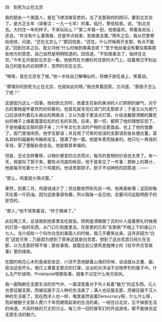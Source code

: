 四　到死为止在北京

  

我的朋友一个美国人，是在飞律滨做官吏的，当了支那政府的顾问，要到北京去了。是大正五年（译者注：一九一七年）的事。临行，寄信给我，说，“到北京去。大约住一年的样子。不来玩玩么？”第二年我一到，他很喜欢。带着各处玩；还说，“并没有什么事情做，还是早点结束，到南美去罢。”两年之后，我从巴黎寄给他信，问道，“还在北京么？”那回信是，“还在。什么时候离开支那，有点不能定。”回到日本之后，我又问他“什么时候到南美去呢？”至于他丝毫没有要往南美那些地方的意思，自己自然是明明知道的。回信道，“不到南美去了，始终在北京。”今年五月我到北京去一看，他依然在大栅栏的住家的大门上，挂着用汉字刻出自己的姓名的白铜牌子，悠然的住在北京。

“唉唉，竟在北京生了根，”他一半给自己解嘲似的，将帽子放在桌上，笑着说。

“摩理孙的到死为止在北京，也就如此的呀。”我也笑着回答。又问道，“那厨子怎么了呢？”

这是因为这么一回事。他初到北京时，依着生在新的美洲的人们照例的癖气，对于古的事物是怀着热烈的仰慕的。他首先就寻觅红漆门的支那房子；于是又以为房门口应该排列着石头凿出的两条龙；又以为屋子里该点灯笼，仆役该戴那清朝的藤笠似的帽子上缀着蓬蓬松松的红毛的东西。后来，那一切，都照了他的理想实现了。于是他雇起支那的厨子来；六千年文化生活的产物的支那食品，也上了他的食膳了。衙门里很闲空。他学支那语；并且用了可笑的讹误的支那语到各处搜古董。莫名其妙的磁器和书箱和宝玉，摆满了他一屋。他是年青而独身的。他只化一角钱的车钱，穿了便服赴夜会去。他是极其幸福的。

但是，无论怎样奢侈，以物价便宜的北京而论，每月的食物的价钱也太贵了。有一天，他就叫了厨子来，要检点月底的帐目。他于是发见了一件事：那帐上的算计，他是每天吃着七十三个鸡蛋的。他诘责那厨子。厨子不动神色的回答道：——

“那么，鸡蛋就少用点罢。”

果然，到第二月，鸡蛋钱减少了；但总数依然和先前一样。他再查帐簿；这回却每天吃着一斤奶油。因为这故事很有趣，所以我每一会见他，总要问问这聪明厨子的安否的。

“那人，”他不禁笑着说，“终于换掉了。”

此后两三天，总请我到他家里去吃夜饭。照例是清朝跟丁式的仆人提着祭礼时候用的灯笼一般的东西，从门口引到屋里去。在那里的已有“支那病”不相上下的诸公六七人。当介绍给一个叫作白克的美国人的时候，我几乎要笑出来。这并非因为“白克”这姓可笑；乃是因为想到了原来这就是白克君。想到了这白克君已经久在支那，以为支那好得不堪；那些事情，就载在前公使芮恩施博士的《驻华外交官故事》里的缘故。

在圆的桃花心木的食桌前坐定，川流不息地献着山海的珍味，谈话就从古董、画、政治这些开头。电灯上罩着支那式的灯罩，淡淡的光洋溢于古物罗列的屋子中。什么无产阶级呀，Proletariat呀那些事，就象不过在什么地方刮风。

我一面陶醉在支那生活的空气中，一面深思着对于外人有着“魅力”的这东西。元人也曾征服支那，而被征服于汉人种的生活美了；满人也征服支那，而被征服于汉人种的生活美了。现在西洋人也一样，嘴里虽然说着Democracy呀，什么什么呀，而却被魅于支那人费六千年而建筑起来的生活的美。一经住过北京，忘不掉那生活的味道。大风时候的万丈的沙尘，每三月一回的督军们的开战游戏，都不能抹去这支那生活的魅力。